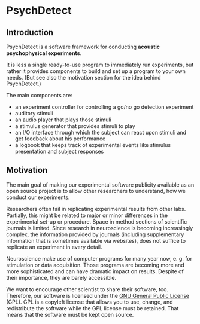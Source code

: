 # PsychDetect

## Introduction

PsychDetect is a software framework for conducting **acoustic psychophysical experiments**.

It is less a single ready-to-use program to immediately run experiments, but rather it provides components to build and set up a program to your own needs. (But see also the motivation section for the idea behind PsychDetect.)

The main components are:

* an experiment controller for controlling a go/no go detection experiment
* auditory stimuli
* an audio player that plays those stimuli
* a stimulus generator that provides stimuli to play
* an I/O interface through which the subject can react upon stimuli and get feedback about his performance
* a logbook that keeps track of experimental events like stimulus presentation and subject responses


## Motivation

The main goal of making our experimental software publicity available as an open source project is to allow other researchers to understand, how we conduct our experiments.

Researchers often fail in replicating experimental results from other labs. Partially, this might be related to major or minor differences in the experimental set-up or procedure. Space in method sections of scientific journals is limited. Since research in neuroscience is becoming increasingly complex, the information provided by journals (including supplementary information that is sometimes available via websites), does not suffice to replicate an experiment in every detail. 

Neuroscience make use of computer programs for many year now, e. g. for stimulation or data acquisition. Those programs are becoming more and more sophisticated and can have dramatic impact on results. Despite of their importance, they are barely accessible.

We want to encourage other scientist to share their software, too. Therefore, our software is licensed under the [GNU General Public License](https://en.wikipedia.org/wiki/GNU_General_Public_License) (GPL). GPL is a copyleft license that allows you to use, change, and redistribute the software while the GPL license must be retained. That means that the software must be kept open source.
